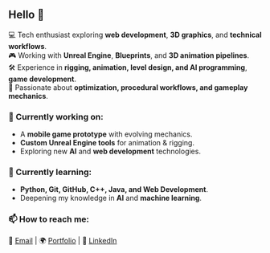 ## Hello 👋
 
💻 Tech enthusiast exploring **web development**, **3D graphics**, and **technical workflows**.  
🎮 Working with **Unreal Engine**, **Blueprints**, and **3D animation pipelines**.  
🛠️ Experience in **rigging, animation, level design, and AI programming**, **game development**.  
🚀 Passionate about **optimization, procedural workflows, and gameplay mechanics**.  

### 🔭 Currently working on:  
- A **mobile game prototype** with evolving mechanics.  
- **Custom Unreal Engine tools** for animation & rigging.  
- Exploring new **AI** and **web development** technologies.  

### 🌱 Currently learning:  
- **Python, Git, GitHub, C++, Java, and Web Development**.  
- Deepening my knowledge in **AI** and **machine learning**.  

### 📫 How to reach me:  
📧 [Email](timotheeithier@gmail.com) | 🌍 [Portfolio](https://linktr.ee/timothee_ithier) | 💼 [LinkedIn](https://www.linkedin.com/in/timothée-ithier-570149224/)  


